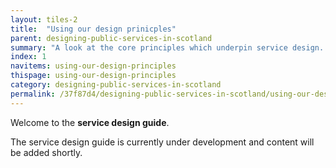 ```yaml
---
layout: tiles-2
title:  "Using our design prinicples"
parent: designing-public-services-in-scotland
summary: "A look at the core principles which underpin service design. "
index: 1
navitems: using-our-design-principles
thispage: using-our-design-principles
category: designing-public-services-in-scotland
permalink: /37f87d4/designing-public-services-in-scotland/using-our-design-principles/
---
```


Welcome to the **service design guide**.

The service design guide is currently under development and content will be
added shortly.
